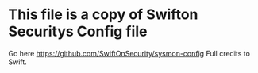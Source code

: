 # This file is a copy of Swifton Securitys Config file
Go here https://github.com/SwiftOnSecurity/sysmon-config
Full credits to Swift.